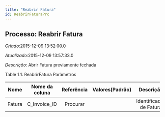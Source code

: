 ```yaml
---
title: "Reabrir Fatura"
id: ReabrirFaturaPrc
---
```

<div id="d188915e1" class="section chapter">

<div class="titlepage">

<div>

<div>

## Processo: Reabrir Fatura

</div>

</div>

</div>

<span class="emphasis"> *Criado:*</span>2015-12-09 13:52:00.0

<span class="emphasis">*Atualizado:*</span>2015-12-09 13:57:33.0

<span class="emphasis"> *Descrição:* </span>Abrir Fatura previamente
fechada

<div id="d188915e17" class="table">

<div class="table-title">

Table 1.1. ReabrirFatura
Parâmetros

</div>

<div class="table-contents">

|  Nome  | Nome da coluna | Referência | Valores(Padrão) |        Descrição        |    Comentário/Ajuda    |
| :----: | :------------: | :--------: | :-------------: | :---------------------: | :--------------------: |
| Fatura | C\_Invoice\_ID |  Procurar  |                 | Identificador de Fatura | O Documento da Fatura. |

</div>

</div>

  

</div>
